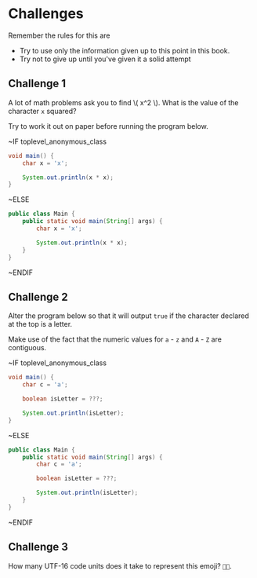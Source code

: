 # Challenges

Remember the rules for this are

- Try to use only the information given up to this point in this book.
- Try not to give up until you've given it a solid attempt

## Challenge 1

A lot of math problems ask you to find \\( x^2 \\). What is the value of the character `x` squared?

Try to work it out on paper before running the program below.

~IF toplevel_anonymous_class

```java
void main() {
    char x = 'x';

    System.out.println(x * x);
}
```

~ELSE

```java
public class Main {
    public static void main(String[] args) {
        char x = 'x';

        System.out.println(x * x);
    }
}
```

~ENDIF

## Challenge 2

Alter the program below so that it will output `true` if the character declared at the top is a letter.

Make use of the fact that the numeric values for `a` - `z` and `A` - `Z` are contiguous.

~IF toplevel_anonymous_class

```java
void main() {
    char c = 'a';

    boolean isLetter = ???;

    System.out.println(isLetter);
}
```

~ELSE

```java
public class Main {
    public static void main(String[] args) {
        char c = 'a';

        boolean isLetter = ???;

        System.out.println(isLetter);
    }
}
```

~ENDIF

## Challenge 3

How many UTF-16 code units does it take to represent this emoji? `👨‍🍳`.
